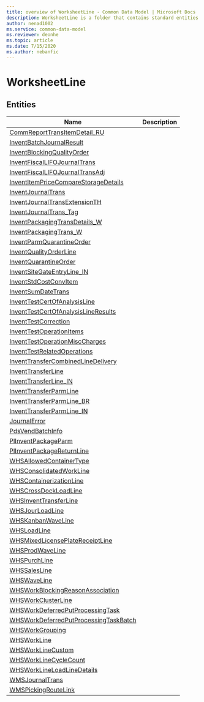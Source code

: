 ```yaml
---
title: overview of WorksheetLine - Common Data Model | Microsoft Docs
description: WorksheetLine is a folder that contains standard entities related to the Common Data Model.
author: nenad1002
ms.service: common-data-model
ms.reviewer: deonhe
ms.topic: article
ms.date: 7/15/2020
ms.author: nebanfic
---
```


# WorksheetLine


## Entities

|Name|Description|
|---|---|
|[CommReportTransItemDetail_RU](CommReportTransItemDetail_RU.md)||
|[InventBatchJournalResult](InventBatchJournalResult.md)||
|[InventBlockingQualityOrder](InventBlockingQualityOrder.md)||
|[InventFiscalLIFOJournalTrans](InventFiscalLIFOJournalTrans.md)||
|[InventFiscalLIFOJournalTransAdj](InventFiscalLIFOJournalTransAdj.md)||
|[InventItemPriceCompareStorageDetails](InventItemPriceCompareStorageDetails.md)||
|[InventJournalTrans](InventJournalTrans.md)||
|[InventJournalTransExtensionTH](InventJournalTransExtensionTH.md)||
|[InventJournalTrans_Tag](InventJournalTrans_Tag.md)||
|[InventPackagingTransDetails_W](InventPackagingTransDetails_W.md)||
|[InventPackagingTrans_W](InventPackagingTrans_W.md)||
|[InventParmQuarantineOrder](InventParmQuarantineOrder.md)||
|[InventQualityOrderLine](InventQualityOrderLine.md)||
|[InventQuarantineOrder](InventQuarantineOrder.md)||
|[InventSiteGateEntryLine_IN](InventSiteGateEntryLine_IN.md)||
|[InventStdCostConvItem](InventStdCostConvItem.md)||
|[InventSumDateTrans](InventSumDateTrans.md)||
|[InventTestCertOfAnalysisLine](InventTestCertOfAnalysisLine.md)||
|[InventTestCertOfAnalysisLineResults](InventTestCertOfAnalysisLineResults.md)||
|[InventTestCorrection](InventTestCorrection.md)||
|[InventTestOperationItems](InventTestOperationItems.md)||
|[InventTestOperationMiscCharges](InventTestOperationMiscCharges.md)||
|[InventTestRelatedOperations](InventTestRelatedOperations.md)||
|[InventTransferCombinedLineDelivery](InventTransferCombinedLineDelivery.md)||
|[InventTransferLine](InventTransferLine.md)||
|[InventTransferLine_IN](InventTransferLine_IN.md)||
|[InventTransferParmLine](InventTransferParmLine.md)||
|[InventTransferParmLine_BR](InventTransferParmLine_BR.md)||
|[InventTransferParmLine_IN](InventTransferParmLine_IN.md)||
|[JournalError](JournalError.md)||
|[PdsVendBatchInfo](PdsVendBatchInfo.md)||
|[PlInventPackageParm](PlInventPackageParm.md)||
|[PlInventPackageReturnLine](PlInventPackageReturnLine.md)||
|[WHSAllowedContainerType](WHSAllowedContainerType.md)||
|[WHSConsolidatedWorkLine](WHSConsolidatedWorkLine.md)||
|[WHSContainerizationLine](WHSContainerizationLine.md)||
|[WHSCrossDockLoadLine](WHSCrossDockLoadLine.md)||
|[WHSInventTransferLine](WHSInventTransferLine.md)||
|[WHSJourLoadLine](WHSJourLoadLine.md)||
|[WHSKanbanWaveLine](WHSKanbanWaveLine.md)||
|[WHSLoadLine](WHSLoadLine.md)||
|[WHSMixedLicensePlateReceiptLine](WHSMixedLicensePlateReceiptLine.md)||
|[WHSProdWaveLine](WHSProdWaveLine.md)||
|[WHSPurchLine](WHSPurchLine.md)||
|[WHSSalesLine](WHSSalesLine.md)||
|[WHSWaveLine](WHSWaveLine.md)||
|[WHSWorkBlockingReasonAssociation](WHSWorkBlockingReasonAssociation.md)||
|[WHSWorkClusterLine](WHSWorkClusterLine.md)||
|[WHSWorkDeferredPutProcessingTask](WHSWorkDeferredPutProcessingTask.md)||
|[WHSWorkDeferredPutProcessingTaskBatch](WHSWorkDeferredPutProcessingTaskBatch.md)||
|[WHSWorkGrouping](WHSWorkGrouping.md)||
|[WHSWorkLine](WHSWorkLine.md)||
|[WHSWorkLineCustom](WHSWorkLineCustom.md)||
|[WHSWorkLineCycleCount](WHSWorkLineCycleCount.md)||
|[WHSWorkLineLoadLineDetails](WHSWorkLineLoadLineDetails.md)||
|[WMSJournalTrans](WMSJournalTrans.md)||
|[WMSPickingRouteLink](WMSPickingRouteLink.md)||
